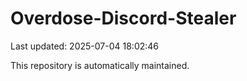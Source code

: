 # Overdose-Discord-Stealer

Last updated: 2025-07-04 18:02:46

This repository is automatically maintained.
